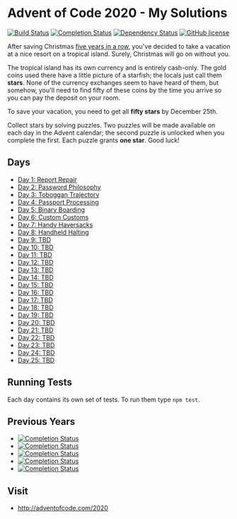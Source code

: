# Advent of Code 2020 - My Solutions
[![Build Status](https://github.com/mariotacke/advent-of-code-2020/workflows/build/badge.svg)](https://github.com/mariotacke/advent-of-code-2020/actions)
[![Completion Status](https://img.shields.io/endpoint?url=https://raw.githubusercontent.com/mariotacke/advent-of-code-2020/master/.github/badges/completion.json)](https://github.com/mariotacke/advent-of-code-2020)
[![Dependency Status](https://img.shields.io/david/mariotacke/advent-of-code-2020.svg)](https://david-dm.org/mariotacke/advent-of-code-2020)
[![GitHub license](https://img.shields.io/badge/license-MIT-blue.svg)](https://raw.githubusercontent.com/mariotacke/advent-of-code-2020/master/LICENSE)

After saving Christmas [five years in a row](https://adventofcode.com/events), you've decided to take a vacation at a nice resort on a tropical island. Surely, Christmas will go on without you.

The tropical island has its own currency and is entirely cash-only. The gold coins used there have a little picture of a starfish; the locals just call them **stars**. None of the currency exchanges seem to have heard of them, but somehow, you'll need to find fifty of these coins by the time you arrive so you can pay the deposit on your room.

To save your vacation, you need to get all **fifty stars** by December 25th.

Collect stars by solving puzzles. Two puzzles will be made available on each day in the Advent calendar; the second puzzle is unlocked when you complete the first. Each puzzle grants **one star**. Good luck!

## Days

- [Day 1: Report Repair](day-01-report-repair/)
- [Day 2: Password Philosophy](day-02-password-philosophy/)
- [Day 3: Toboggan Trajectory](day-03-toboggan-trajectory/)
- [Day 4: Passport Processing](day-04-passport-processing/)
- [Day 5: Binary Boarding](day-05-binary-boarding/)
- [Day 6: Custom Customs](day-06-custom-customs/)
- [Day 7: Handy Haversacks](day-07-handy-haversacks/)
- [Day 8: Handheld Halting](day-08-handheld-halting/)
- [Day 9: TBD](day-09/)
- [Day 10: TBD](day-10/)
- [Day 11: TBD](day-11/)
- [Day 12: TBD](day-12/)
- [Day 13: TBD](day-13/)
- [Day 14: TBD](day-14/)
- [Day 15: TBD](day-15/)
- [Day 16: TBD](day-16/)
- [Day 17: TBD](day-17/)
- [Day 18: TBD](day-18/)
- [Day 19: TBD](day-19/)
- [Day 20: TBD](day-20/)
- [Day 21: TBD](day-21/)
- [Day 22: TBD](day-22/)
- [Day 23: TBD](day-23/)
- [Day 24: TBD](day-24/)
- [Day 25: TBD](day-25/)

## Running Tests

Each day contains its own set of tests. To run them type `npm test`.

## Previous Years
- [![Completion Status](https://img.shields.io/endpoint?url=https://raw.githubusercontent.com/mariotacke/advent-of-code-2019/master/.github/badges/completion.json&label=2019)](https://github.com/mariotacke/advent-of-code-2019)
- [![Completion Status](https://img.shields.io/endpoint?url=https://raw.githubusercontent.com/mariotacke/advent-of-code-2018/master/.github/badges/completion.json&label=2018)](https://github.com/mariotacke/advent-of-code-2018)
- [![Completion Status](https://img.shields.io/endpoint?url=https://raw.githubusercontent.com/mariotacke/advent-of-code-2017/master/.github/badges/completion.json&label=2017)](https://github.com/mariotacke/advent-of-code-2017)
- [![Completion Status](https://img.shields.io/endpoint?url=https://raw.githubusercontent.com/mariotacke/advent-of-code-2016/master/.github/badges/completion.json&label=2016)](https://github.com/mariotacke/advent-of-code-2016)
- [![Completion Status](https://img.shields.io/endpoint?url=https://raw.githubusercontent.com/mariotacke/advent-of-code-2015/master/.github/badges/completion.json&label=2015)](https://github.com/mariotacke/advent-of-code-2015)

## Visit
- http://adventofcode.com/2020
